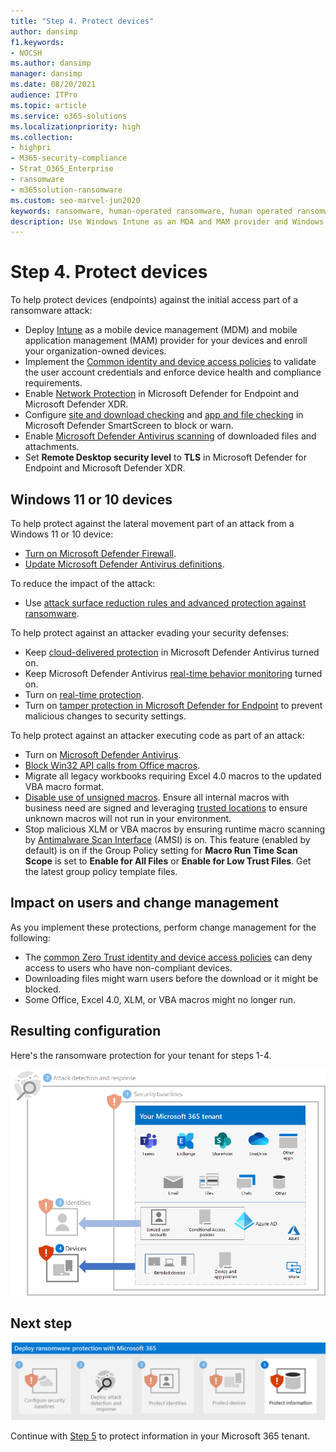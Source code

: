 ```yaml
---
title: "Step 4. Protect devices"
author: dansimp
f1.keywords:
- NOCSH
ms.author: dansimp
manager: dansimp
ms.date: 08/20/2021
audience: ITPro
ms.topic: article
ms.service: o365-solutions
ms.localizationpriority: high
ms.collection:
- highpri
- M365-security-compliance
- Strat_O365_Enterprise
- ransomware
- m365solution-ransomware
ms.custom: seo-marvel-jun2020
keywords: ransomware, human-operated ransomware, human operated ransomware, HumOR, extortion attack, ransomware attack, encryption, cryptovirology, zero trust
description: Use Windows Intune as an MDA and MAM provider and Windows 10 security features to protect your Microsoft 365 resources from ransomware attacks.
---
```


# Step 4. Protect devices

To help protect devices (endpoints) against the initial access part of a ransomware attack:

- Deploy [Intune](/mem/intune/fundamentals/what-is-intune) as a mobile device management (MDM) and mobile application management (MAM) provider for your devices and enroll your organization-owned devices.
- Implement the [Common identity and device access policies](/microsoft-365/security/office-365-security/zero-trust-identity-device-access-policies-common) to validate the user account credentials and enforce device health and compliance requirements.
- Enable [Network Protection](/microsoft-365/security/defender-endpoint/network-protection) in Microsoft Defender for Endpoint and Microsoft Defender XDR.
- Configure [site and download checking](/windows/security/threat-protection/microsoft-defender-smartscreen/microsoft-defender-smartscreen-available-settings) and [app and file checking](/windows/security/threat-protection/microsoft-defender-smartscreen/microsoft-defender-smartscreen-available-settings) in Microsoft Defender SmartScreen to block or warn.
- Enable [Microsoft Defender Antivirus scanning](/microsoft-365/security/defender-endpoint/configure-advanced-scan-types-microsoft-defender-antivirus) of downloaded files and attachments.
- Set **Remote Desktop security level** to **TLS** in Microsoft Defender for Endpoint and Microsoft Defender XDR.

## Windows 11 or 10 devices

To help protect against the lateral movement part of an attack from a Windows 11 or 10 device:

- [Turn on Microsoft Defender Firewall](https://support.microsoft.com/windows/turn-microsoft-defender-firewall-on-or-off-ec0844f7-aebd-0583-67fe-601ecf5d774f).
- [Update Microsoft Defender Antivirus definitions](/microsoft-365/security/defender-endpoint/manage-updates-baselines-microsoft-defender-antivirus).

To reduce the impact of the attack:

- Use [attack surface reduction rules and advanced protection against ransomware](/microsoft-365/security/defender-endpoint/attack-surface-reduction-rules-reference#use-advanced-protection-against-ransomware).

To help protect against an attacker evading your security defenses:

- Keep [cloud-delivered protection](/microsoft-365/security/defender-endpoint/enable-cloud-protection-microsoft-defender-antivirus) in Microsoft Defender Antivirus turned on.
- Keep Microsoft Defender Antivirus [real-time behavior monitoring](/microsoft-365/security/defender-endpoint/configure-real-time-protection-microsoft-defender-antivirus) turned on.
- Turn on [real-time protection](/microsoft-365/security/defender-endpoint/configure-real-time-protection-microsoft-defender-antivirus).
- Turn on [tamper protection in Microsoft Defender for Endpoint](/microsoft-365/security/defender-endpoint/prevent-changes-to-security-settings-with-tamper-protection) to prevent malicious changes to security settings.

To help protect against an attacker executing code as part of an attack:

- Turn on [Microsoft Defender Antivirus](/mem/intune/user-help/turn-on-defender-windows).
- [Block Win32 API calls from Office macros](/microsoft-365/security/defender-endpoint/attack-surface-reduction-rules#block-win32-api-calls-from-office-macros).
- Migrate all legacy workbooks requiring Excel 4.0 macros to the updated VBA macro format.
- [Disable use of unsigned macros](https://support.microsoft.com/topic/enable-or-disable-macros-in-office-files-12b036fd-d140-4e74-b45e-16fed1a7e5c6). Ensure all internal macros with business need are signed and leveraging [trusted locations](/deployoffice/security/designate-trusted-locations-for-files-in-office) to ensure unknown macros will not run in your environment.
- Stop malicious XLM or VBA macros by ensuring runtime macro scanning by [Antimalware Scan Interface](https://www.microsoft.com/security/blog/2021/03/03/xlm-amsi-new-runtime-defense-against-excel-4-0-macro-malware/) (AMSI) is on. This feature (enabled by default) is on if the Group Policy setting for **Macro Run Time Scan Scope** is set to **Enable for All Files** or **Enable for Low Trust Files**. Get the latest group policy template files.

## Impact on users and change management

As you implement these protections, perform change management for the following:

- The [common Zero Trust identity and device access policies](/microsoft-365/security/office-365-security/zero-trust-identity-device-access-policies-common) can deny access to users who have non-compliant devices.
- Downloading files might warn users before the download or it might be blocked.
- Some Office, Excel 4.0, XLM, or VBA macros might no longer run.

## Resulting configuration

Here's the ransomware protection for your tenant for steps 1-4.

![Ransomware protection for your Microsoft 365 tenant after Step 4](../media/ransomware-protection-microsoft-365/ransomware-protection-microsoft-365-architecture-step4.png)

## Next step

[![Step 5 for ransomware protection with Microsoft 365](../media/ransomware-protection-microsoft-365/ransomware-protection-microsoft-365-step5.png)](ransomware-protection-microsoft-365-information.md)

Continue with [Step 5](ransomware-protection-microsoft-365-information.md) to protect information in your Microsoft 365 tenant. 
